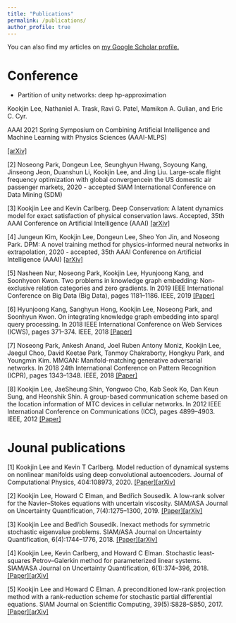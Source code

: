 ```yaml
---
title: "Publications"
permalink: /publications/
author_profile: true
---
```

You can also find my articles on <u><a href="https://scholar.google.com/citations?user=KL89hVQAAAAJ&hl=en">my Google Scholar profile</a>.</u>


Conference
=====
- Partition of unity networks: deep hp-approximation

Kookjin Lee, Nathaniel A. Trask, Ravi G. Patel, Mamikon A. Gulian, and Eric C. Cyr. 

AAAI 2021 Spring Symposium on Combining Artificial Intelligence and Machine Learning with Physics Sciences (AAAI-MLPS) 

[[arXiv]](https://arxiv.org/abs/2101.11256)

[2] Noseong Park, Dongeun Lee, Seunghyun Hwang, Soyoung Kang, Jinseong Jeon, Duanshun Li, Kookjin Lee, and Jing Liu. Large-scale flight frequency optimization with global convergencein the US domestic air passenger markets, 2020 - accepted SIAM International Conference on Data Mining (SDM)

[3] Kookjin Lee and Kevin Carlberg. Deep Conservation: A latent dynamics model for exact satisfaction of physical conservation laws. Accepted, 35th AAAI Conference on Artificial Intelligence (AAAI) [[arXiv]](https://arxiv.org/abs/1909.09754)

[4] Jungeun Kim, Kookjin Lee, Dongeun Lee, Sheo Yon Jin, and Noseong Park. DPM: A novel training method for physics-informed neural networks in extrapolation, 2020 - accepted, 35th AAAI Conference on Artificial Intelligence (AAAI) [[arXiv]](https://arxiv.org/abs/2012.02681)

[5] Nasheen Nur, Noseong Park, Kookjin Lee, Hyunjoong Kang, and Soonhyeon Kwon. Two problems in knowledge graph embedding: Non-exclusive relation categories and zero gradients. In 2019 IEEE International Conference on Big Data (Big Data), pages 1181–1186. IEEE, 2019  [[Paper]](https://ieeexplore.ieee.org/document/9005966)

[6] Hyunjoong Kang, Sanghyun Hong, Kookjin Lee, Noseong Park, and Soonhyun Kwon. On integrating knowledge graph embedding into sparql query processing. In 2018 IEEE International Conference on Web Services (ICWS), pages 371–374. IEEE, 2018 [[Paper]](https://ieeexplore.ieee.org/document/8456381)

[7] Noseong Park, Ankesh Anand, Joel Ruben Antony Moniz, Kookjin Lee, Jaegul Choo, David Keetae Park, Tanmoy Chakraborty, Hongkyu Park, and Youngmin Kim. MMGAN: Manifold-matching generative adversarial networks. In 2018 24th International Conference on Pattern Recognition (ICPR), pages 1343–1348. IEEE, 2018 [[Paper]](https://ieeexplore.ieee.org/document/8545881)

[8] Kookjin Lee, JaeSheung Shin, Yongwoo Cho, Kab Seok Ko, Dan Keun Sung, and Heonshik Shin. A group-based communication scheme based on the location information of MTC devices in cellular networks. In 2012 IEEE International Conference on Communications (ICC), pages 4899–4903. IEEE, 2012 [[Paper]](https://ieeexplore.ieee.org/document/6364277)

Jounal publications
=====
[1] Kookjin Lee and Kevin T Carlberg. Model reduction of dynamical systems on nonlinear manifolds using deep convolutional autoencoders. Journal of Computational Physics, 404:108973, 2020. [[Paper]](https://www.sciencedirect.com/science/article/pii/S0021999119306783?casa_token=02NNBzIRGlMAAAAA:BpGdU2WMfe_xIapkW7gyG-eNaxYVSTnv0UcVKofU5iWhR9mCIVkXf9HvciaLJ1W5pPfVXLgC8Q)[[arXiv]](https://arxiv.org/pdf/1812.08373.pdf) 

[2] Kookjin Lee, Howard C Elman, and Bedřich Sousedík. A low-rank solver for the Navier–Stokes equations with uncertain viscosity. SIAM/ASA Journal on Uncertainty Quantification, 7(4):1275–1300, 2019. [[Paper]](https://epubs.siam.org/doi/abs/10.1137/17M1151912)[[arXiv]](https://arxiv.org/abs/1710.05812)

[3] Kookjin Lee and Bedřich Sousedík. Inexact methods for symmetric stochastic eigenvalue problems. SIAM/ASA Journal on Uncertainty Quantification, 6(4):1744–1776, 2018. [[Paper]](https://epubs.siam.org/doi/pdf/10.1137/18M1176026?casa_token=PIpEYkE2d84AAAAA:S8t3dlwEj_4B4C4JIgj2WsDWkb-fOpi4TGSUVAxwpkUa0Pyib3xI50v1H9F3m7bkiB2limKC4A)[[arXiv]](https://arxiv.org/abs/1811.00745) 

[4] Kookjin Lee, Kevin Carlberg, and Howard C Elman. Stochastic least-squares Petrov–Galerkin method for parameterized linear systems. SIAM/ASA Journal on Uncertainty Quantification, 6(1):374–396, 2018. [[Paper]](https://epubs.siam.org/doi/abs/10.1137/17M1110729)[[arXiv]](https://arxiv.org/abs/1701.01492)

[5] Kookjin Lee and Howard C Elman. A preconditioned low-rank projection method with a rank-reduction scheme for stochastic partial differential equations. SIAM Journal on Scientific Computing, 39(5):S828–S850, 2017. [[Paper]](https://epubs.siam.org/doi/abs/10.1137/16M1075582)[[arXiv]](https://arxiv.org/abs/1605.05297)
